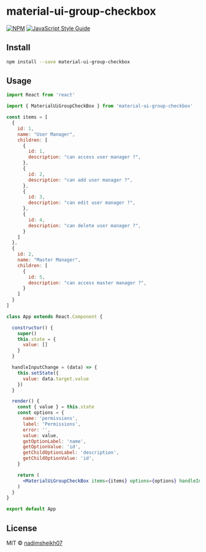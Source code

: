 # material-ui-group-checkbox

[![NPM](https://img.shields.io/npm/v/material-ui-group-checkbox.svg)](https://www.npmjs.com/package/material-ui-group-checkbox) [![JavaScript Style Guide](https://img.shields.io/badge/code_style-standard-brightgreen.svg)](https://standardjs.com)

## Install

```bash
npm install --save material-ui-group-checkbox
```

## Usage

```jsx
import React from 'react'

import { MaterialUiGroupCheckBox } from 'material-ui-group-checkbox'

const items = [
  {
    id: 1,
    name: "User Manager",
    children: [
      {
        id: 1,
        description: "can access user manager ?",
      },
      {
        id: 2,
        description: "can add user manager ?",
      },
      {
        id: 3,
        description: "can edit user manager ?",
      },
      {
        id: 4,
        description: "can delete user manager ?",
      }
    ]
  },
  {
    id: 2,
    name: "Master Manager",
    children: [
      {
        id: 5,
        description: "can access master manager ?",
      }
    ]
  }
]

class App extends React.Component {

  constructor() {
    super()
    this.state = {
      value: []
    }
  }

  handleInputChange = (data) => {
    this.setState({
      value: data.target.value
    })
  }

  render() {
    const { value } = this.state
    const options = {
      name: 'permissions',
      label: 'Permissions',
      error: '',
      value: value,
      getOptionLabel: 'name',
      getOptionValue: 'id',
      getChildOptionLabel: 'description',
      getChildOptionValue: 'id',
    }

    return (
      <MaterialUiGroupCheckBox items={items} options={options} handleInputChange={this.handleInputChange} />
    )
  }
}

export default App

```

## License

MIT © [nadimsheikh07](https://github.com/nadimsheikh07)

